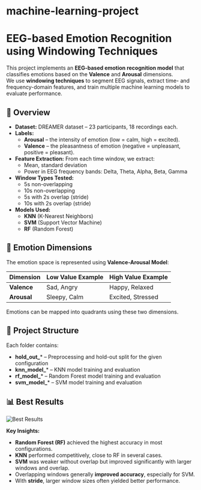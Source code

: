 # machine-learning-project

# EEG-based Emotion Recognition using Windowing Techniques

This project implements an **EEG-based emotion recognition model** that classifies emotions based on the **Valence** and **Arousal** dimensions.  
We use **windowing techniques** to segment EEG signals, extract time- and frequency-domain features, and train multiple machine learning models to evaluate performance.

## 📄 Overview

- **Dataset:** DREAMER dataset – 23 participants, 18 recordings each.
- **Labels:**  
  - **Arousal** – the intensity of emotion (low = calm, high = excited).  
  - **Valence** – the pleasantness of emotion (negative = unpleasant, positive = pleasant).  
- **Feature Extraction:** From each time window, we extract:
  - Mean, standard deviation
  - Power in EEG frequency bands: Delta, Theta, Alpha, Beta, Gamma
- **Window Types Tested:**
  - 5s non-overlapping  
  - 10s non-overlapping  
  - 5s with 2s overlap (stride)  
  - 10s with 2s overlap (stride)
- **Models Used:**
  - **KNN** (K-Nearest Neighbors)
  - **SVM** (Support Vector Machine)
  - **RF** (Random Forest)

## 🧠 Emotion Dimensions

The emotion space is represented using **Valence-Arousal Model**:

| Dimension | Low Value Example | High Value Example |
|-----------|-------------------|--------------------|
| **Valence** | Sad, Angry        | Happy, Relaxed     |
| **Arousal** | Sleepy, Calm      | Excited, Stressed  |

Emotions can be mapped into quadrants using these two dimensions.

## 📂 Project Structure


Each folder contains:
- **hold_out_*** – Preprocessing and hold-out split for the given configuration
- **knn_model_*** – KNN model training and evaluation
- **rf_model_*** – Random Forest model training and evaluation
- **svm_model_*** – SVM model training and evaluation

## 📊 Best Results

![Best Results](<img width="1473" height="968" alt="bestresult" src="https://github.com/user-attachments/assets/9d7812bf-445f-44a0-b79e-e6b52315aadd" />)

**Key Insights:**
- **Random Forest (RF)** achieved the highest accuracy in most configurations.
- **KNN** performed competitively, close to RF in several cases.
- **SVM** was weaker without overlap but improved significantly with larger windows and overlap.
- Overlapping windows generally **improved accuracy**, especially for SVM.
- With **stride**, larger window sizes often yielded better performance.
